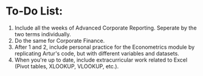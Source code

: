 # To-Do List:
1. Include all the weeks of Advanced Corporate Reporting. Seperate by the two terms individually.
2. Do the same for Corporate Finance.
3. After 1 and 2, include personal practice for the Econometrics module by replicating Artur's code, but with different variables and datasets.
4. When you're up to date, include extracurricular work related to Excel (Pivot tables, XLOOKUP, VLOOKUP, etc.).
